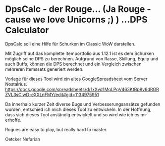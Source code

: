 # DpsCalc - der Rouge... (Ja Rouge - cause we love Unicorns ;) ) ...DPS Calculator

DpsCalc soll eine Hilfe für Schurken im Classic WoW darstellen.

Mit Zugriff auf das komplette Itemportfolio aus 1.12.1 ist es dem Schurken möglich seine DPS zu berechnen.
Aufgrund von Rasse, Skillung, Equip und auch Buffs, können die DPS berechnet und ein Vergleich zwischen mehreren Itemssets generiert werden.


Vorlage für dieses Tool wird ein altes GoogleSpreadsheet vom Server Nostalrius.
https://docs.google.com/spreadsheets/d/1xXvd1MqLPqV463KtBp8v6dRGRZVL3sClwD-eXXLnFMY/edit#gid=1134975951

Da innerhalb kurzer Zeit diverse Bugs und Verbesserungsansätze gefunden wurden, entschied ich mich dieses Tool zu entwickeln.
In der Hoffnung, dass sich dieses Tool anständig entwickelt und so wird wie ich es mir erhoffe.






Rogues are easy to play, but really hard to master. 

Oetcker <Improved>
Nefarian
